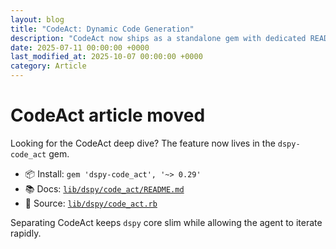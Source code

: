 ```yaml
---
layout: blog
title: "CodeAct: Dynamic Code Generation"
description: "CodeAct now ships as a standalone gem with dedicated README docs."
date: 2025-07-11 00:00:00 +0000
last_modified_at: 2025-10-07 00:00:00 +0000
category: Article
---
```

# CodeAct article moved

Looking for the CodeAct deep dive? The feature now lives in the `dspy-code_act` gem.

- 📦 Install: `gem 'dspy-code_act', '~> 0.29'`
- 📚 Docs: [`lib/dspy/code_act/README.md`](https://github.com/vicentereig/dspy.rb/blob/main/lib/dspy/code_act/README.md)
- 🔧 Source: [`lib/dspy/code_act.rb`](https://github.com/vicentereig/dspy.rb/blob/main/lib/dspy/code_act.rb)

Separating CodeAct keeps `dspy` core slim while allowing the agent to iterate rapidly.
